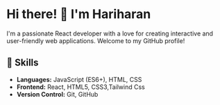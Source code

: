 # Hi there! 👋 I'm Hariharan

I'm a passionate React developer with a love for creating interactive and user-friendly web applications. Welcome to my GitHub profile!

## 🚀 Skills

- **Languages:** JavaScript (ES6+), HTML, CSS
- **Frontend:** React, HTML5, CSS3,Tailwind Css 
- **Version Control:** Git, GitHub

